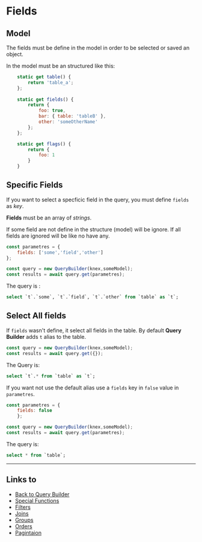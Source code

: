 # Fields

## Model

The fields must be define in the model in order to be selected or saved an object.

In the model must be an structured like this:

```javascript
    static get table() {
        return 'table_a';
    };
    
    static get fields() {
        return {
            foo: true,
            bar: { table: 'tableB' },
            other: 'someOtherName'
        };
    };

    static get flags() {
        return {
            foo: 1
        }
    }
```

## Specific Fields

If you want to select a specficic field in the query, you must define `fields` as *key*.

**Fields** must be an array of *strings*.

If some field are not define in the structure (model) will be ignore. If all fields are ignored will be like no have any.

```javascript
const parametres = {
    fields: ['some','field','other']
};

const query = new QueryBuilder(knex,someModel);
const results = await query.get(parametres);
```

The query is :

```sql
select `t`.`some`, `t`.`field`, `t`.`other` from `table` as `t`;
```

## Select All fields

If `fields` wasn't define, it select all fields in the table. By default **Query Builder** adds `t` alias to the table.

```javascript
const query = new QueryBuilder(knex,someModel);
const results = await query.get({});
```

The Query is:

```sql
select `t`.* from `table` as `t`;
```

If you want not use the default alias use a `fields` key in `false` value in `parametres`.

```javascript
const parametres = { 
    fields: false
    };

const query = new QueryBuilder(knex,someModel);
const results = await query.get(parametres);
```

The query is: 

```sql
select * from `table`;
```
- - -

## Links to

* [Back to Query Builder](https://github.com/janis-commerce/query-builder/README.md)
* [Special Functions](https://github.com/janis-commerce/query-builder/docs/Special-functions.md)
* [Filters](https://github.com/janis-commerce/query-builder/docs/Filters.md)
* [Joins](https://github.com/janis-commerce/query-builder/docs/Joins.md)
* [Groups](https://github.com/janis-commerce/query-builder/docs/Groups.md)
* [Orders](https://github.com/janis-commerce/query-builder/docs/Orders.md)
* [Pagintaion](https://github.com/janis-commerce/query-builder/docs/Pagination.md)